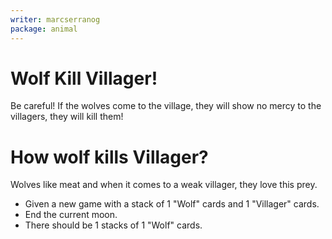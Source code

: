 ```yaml
---
writer: marcserranog
package: animal
---
```


# Wolf Kill Villager!
Be careful! If the wolves come to the village, 
they will show no mercy to the villagers, they will kill them!

# How wolf kills Villager?
Wolves like meat and when it comes to a weak villager, 
they love this prey.

 * Given a new game with a stack of 1 "Wolf" cards and 1 "Villager" cards.
 * End the current moon.
 * There should be 1 stacks of 1 "Wolf" cards.
